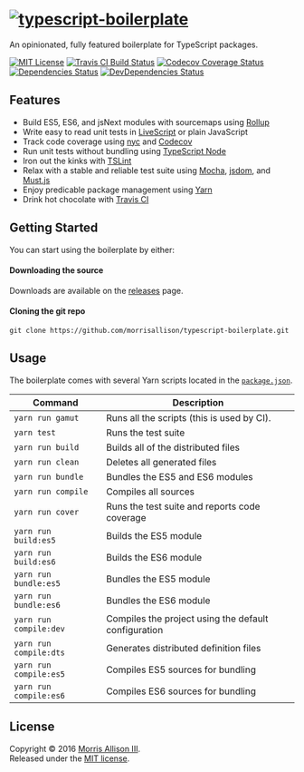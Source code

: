 # [![typescript-boilerplate][logo]][homepage]

[logo]: https://cldup.com/PyYZbgDH5I.svg
[homepage]: https://github.com/morrisallison/typescript-boilerplate

An opinionated, fully featured boilerplate for TypeScript packages.

[![MIT License][badge-license]][license]
[![Travis CI Build Status][badge-travis]][travis]
[![Codecov Coverage Status][badge-codecov]][codecov]
[![Dependencies Status][badge-dependencies]][bithound]
[![DevDependencies Status][badge-dependencies-dev]][bithound]

[badge-codecov]: https://img.shields.io/codecov/c/github/morrisallison/typescript-boilerplate.svg?style=flat-square
[badge-dependencies]: https://img.shields.io/bithound/dependencies/github/morrisallison/typescript-boilerplate.svg?style=flat-square
[badge-dependencies-dev]: https://img.shields.io/bithound/devDependencies/github/morrisallison/typescript-boilerplate.svg?style=flat-square
[badge-license]: https://img.shields.io/badge/license-MIT-blue.svg?style=flat-square
[badge-travis]: https://img.shields.io/travis/morrisallison/typescript-boilerplate.svg?style=flat-square
[bithound]: https://bithound.io/github/morrisallison/typescript-boilerplate
[codecov]: https://codecov.io/gh/morrisallison/typescript-boilerplate
[license]: https://github.com/morrisallison/typescript-boilerplate/raw/master/LICENSE
[travis]: https://travis-ci.org/morrisallison/typescript-boilerplate

## Features

* Build ES5, ES6, and jsNext modules with sourcemaps using [Rollup][]
* Write easy to read unit tests in [LiveScript][] or plain JavaScript
* Track code coverage using [nyc][] and [Codecov][codecov-site]
* Run unit tests without bundling using [TypeScript Node][]
* Iron out the kinks with [TSLint][]
* Relax with a stable and reliable test suite using [Mocha][], [jsdom][], and [Must.js][]
* Enjoy predicable package management using [Yarn][]
* Drink hot chocolate with [Travis CI][]

[codecov-site]: https://codecov.io
[jsdom]: https://github.com/tmpvar/jsdom
[LiveScript]: https://github.com/gkz/LiveScript
[Mocha]: https://github.com/mochajs/mocha
[Must.js]: https://github.com/moll/js-must
[nyc]: https://github.com/istanbuljs/nyc
[Rollup]: https://github.com/rollup/rollup
[Travis CI]: https://travis-ci.org/
[TSLint]: https://github.com/palantir/tslint
[TypeScript Node]: https://github.com/TypeStrong/ts-node
[TypeScript]: https://github.com/Microsoft/TypeScript
[Yarn]: https://github.com/yarnpkg/yarn

## Getting Started

You can start using the boilerplate by either:

#### Downloading the source

Downloads are available on the [releases][] page.

[releases]: https://github.com/morrisallison/typescript-boilerplate/releases

#### Cloning the git repo

```
git clone https://github.com/morrisallison/typescript-boilerplate.git
```

## Usage

The boilerplate comes with several Yarn scripts located in the [`package.json`][packagejson].

[packagejson]: ./package.json

| Command                | Description                                            |
| ---------------------- | -------------------                                    |
| `yarn run gamut`       | Runs all the scripts (this is used by CI).             |
| `yarn test`            | Runs the test suite                                    |
| `yarn run build`       | Builds all of the distributed files                    |
| `yarn run clean`       | Deletes all generated files                            |
| `yarn run bundle`      | Bundles the ES5 and ES6 modules                        |
| `yarn run compile`     | Compiles all sources                                   |
| `yarn run cover`       | Runs the test suite and reports code coverage          |
| `yarn run build:es5`   | Builds the ES5 module                                  |
| `yarn run build:es6`   | Builds the ES6 module                                  |
| `yarn run bundle:es5`  | Bundles the ES5 module                                 |
| `yarn run bundle:es6`  | Bundles the ES6 module                                 |
| `yarn run compile:dev` | Compiles the project using the default configuration   |
| `yarn run compile:dts` | Generates distributed definition files                 |
| `yarn run compile:es5` | Compiles ES5 sources for bundling                      |
| `yarn run compile:es6` | Compiles ES6 sources for bundling                      |

## License

Copyright &copy; 2016 [Morris Allison III](http://morris.xyz).
<br>Released under the [MIT license](./LICENSE).

